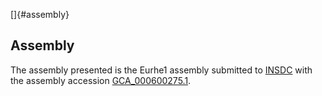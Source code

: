 []{#assembly}

Assembly
--------

The assembly presented is the Eurhe1 assembly submitted to
[INSDC](http://www.insdc.org) with the assembly accession
[GCA\_000600275.1](http://www.ebi.ac.uk/ena/data/view/GCA_000600275.1).
